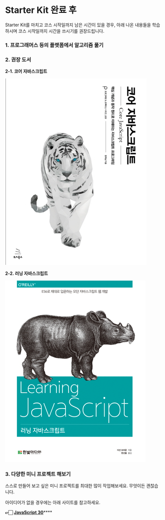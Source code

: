 # Starter Kit 완료 후

Starter Kit를 마치고 코스 시작일까지 남은 시간이 있을 경우, 아래 나온 내용들을 학습하시며 코스 시작일까지 시간을 쓰시기를 권장드립니다.

### 1. 프로그래머스 등의 플랫폼에서 알고리즘 풀기

### 2. 권장 도서

**2-1. 코어 자바스크립트**

![](<../.gitbook/assets/Screen Shot 2020-12-18 at 3.26.18 PM.png>)

**2-2. 러닝 자바스크립트**

![](<../.gitbook/assets/Screen Shot 2020-12-18 at 3.27.52 PM.png>)

### &#x20; 3. 다양한 미니 프로젝트 해보기

스스로 만들어 보고 싶은 미니 프로젝트를 최대한 많이 작업해보세요. 무엇이든 괜찮습니다.

아이디어가 없을 경우에는 아래 사이트를 참고하세요.

**👉🏻** [**JavaScript 30**](https://javascript30.com)****
